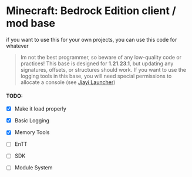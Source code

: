 # Minecraft: Bedrock Edition client / mod base

if you want to use this for your own projects, you can use this code for whatever

> Im not the best programmer, so beware of any low-quality code or practices!
> This base is designed for **1.21.23.1**, but updating any signatures, offsets, or structures should work.
> If you want to use the logging tools in this base, you will need special permissions to allocate a console (see [Jiayi Launcher](https://github.com/JiayiSoftware/JiayiLauncher))

#### TODO:

- [x] Make it load properly

- [x] Basic Logging
      
- [x] Memory Tools

- [ ] EnTT

- [ ] SDK

- [ ] Module System
